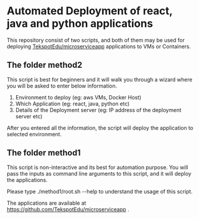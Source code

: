 # Automated Deployment of react, java and python applications <br>

This repository consist of two scripts, and both of them may be used for deploying [TekspotEdu/microserviceapp](https://github.com/TekspotEdu/microserviceapp) applications to VMs or Containers. 


## The folder method2

This script is best for beginners and it will walk you through a wizard where you will be asked to enter below information. 

1) Environment to deploy (eg: aws VMs, Docker Host)
2) Which Application (eg: react, java, python etc)
3) Details of the Deployment server (eg: IP address of the deployment server etc)

After you entered all the information, the script will deploy the application to selected environment. 


## The folder method1

This script is non-interactive and its best for automation purpose. You will pass the inputs as command line arguments to this script, and it will deploy the applications.

Please type ./method1/root.sh --help to understand the usage of this script.

The applications are available at https://github.com/TekspotEdu/microserviceapp .
